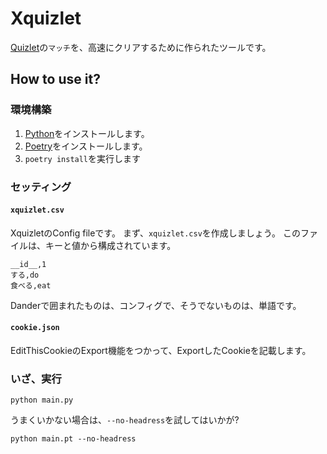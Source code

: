 # Xquizlet
[Quizlet](https://quizlet.com)の`マッチ`を、高速にクリアするために作られたツールです。
## How to use it?
### 環境構築
1. [Python](https://python.org)をインストールします。
2. [Poetry](https://github.com/python-poetry/poetry)をインストールします。
3. `poetry install`を実行します
### セッティング
#### `xquizlet.csv`
XquizletのConfig fileです。
まず、`xquizlet.csv`を作成しましょう。
このファイルは、キーと値から構成されています。
```csv
__id__,1
する,do
食べる,eat
```
Danderで囲まれたものは、コンフィグで、そうでないものは、単語です。
#### `cookie.json`
EditThisCookieのExport機能をつかって、ExportしたCookieを記載します。
### いざ、実行
```shell
python main.py
```
うまくいかない場合は、`--no-headress`を試してはいかが?
```shell
python main.pt --no-headress
```